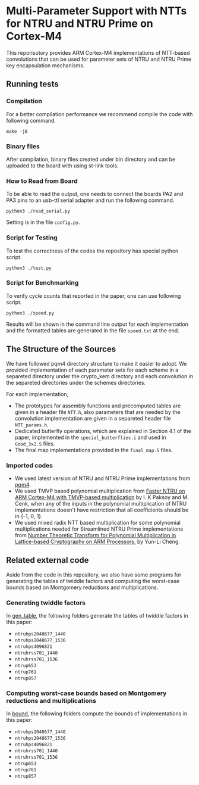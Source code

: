 #  Multi-Parameter Support with NTTs for NTRU and NTRU Prime on Cortex-M4

This reporisotory provides ARM Cortex-M4 implementations of NTT-based convolutions
that can be used for parameter sets of NTRU and NTRU Prime key encapsulation mechanisms.

## Running tests

### Compilation

For a better compilation performance we recommend compile the code with following command.

```
make -j8
```
### Binary files
After compilation, binary files created under bin directory and can be uploaded to the board with using st-link tools.

### How to Read from Board
To be able to read the output, one needs to connect the boards PA2 and PA3 pins to an usb-ttl serial adapter and run the following command.
```
python3 ./read_serial.py
```

Setting is in the file `config.py`.

### Script for Testing
To test the correctness of the codes the repository has special python script.

```
python3 ./test.py
```

### Script for Benchmarking
To verify cycle counts that reported in the paper, one can use following script.

```
python3 ./speed.py
```

Results will be shown in the command line output for each implementation and the formatted tables are generated in the file `speed.txt` at the end.

## The Structure of the Sources

We have followed pqm4 directory structure to make it easier to adopt. We provided implementation of each parameter sets for each scheme in a separeted directory under the crypto\_kem directory and each convolution in the separeted directories under the schemes directories.

For each implementation, 
 - The prototypes for assembly functions and precomputed tables are given in a header file `NTT.h`, also parameters that are needed by the convolution implementation are given in a separeted header file `NTT_params.h`. 
 - Dedicated butterfly operations, which are explained in Section 4.1 of the paper, implemented in the `special_butterflies.i` and used in `Good_3x2.S` files. 
 - The final map implementations provided in the `final_map.S` files.

### Imported codes

- We used latest version of NTRU and NTRU Prime implementations from [pqm4](https://github.com/mupq/pqm4).
- We used TMVP based polynomial multiplication from [Faster NTRU on ARM Cortex-M4 with TMVP-based multiplication](https://github.com/iremkp/NTRU-tmvp4-m4) by I. K Paksoy and M. Cenk, when any of the inputs in the polynomial multiplication of NTRU implementations doesn't have restriction that all coefficients should be in {-1, 0, 1}.
- We used mixed radix NTT based multiplication for some polynomial multiplications needed for Streamlined NTRU Prime implementations from [Number Theoretic Transform for Polynomial Multiplication in Lattice-based Cryptography on ARM Processors.](https://github.com/dean3154/ntrup_m4) by Yun-Li Cheng. 

## Related external code
Aside from the code in this repository, we also have some programs for generating the tables of twiddle factors and computing the worst-case bounds based on Montgomery reductions and multiplications.

### Generating twiddle factors
In [gen_table](https://github.com/vincentvbh/NTTs_with_Armv7-M_Armv7E-M_Armv8-A/tree/main/gen_table/Armv7E-M/cortex-m4),
the following folders generate the tables of twiddle factors in this paper:
- `ntruhps2048677_1440`
- `ntruhps2048677_1536`
- `ntruhps4096821`
- `ntruhrss701_1440`
- `ntruhrss701_1536`
- `ntrup653`
- `ntrup761`
- `ntrup857`

### Computing worst-case bounds based on Montgomery reductions and multiplications

In [bound](https://github.com/vincentvbh/NTTs_with_Armv7-M_Armv7E-M_Armv8-A/tree/main/bound/Armv7E-M/cortex-m4),
the following folders compute the bounds of implementations in this paper:
- `ntruhps2048677_1440`
- `ntruhps2048677_1536`
- `ntruhps4096821`
- `ntruhrss701_1440`
- `ntruhrss701_1536`
- `ntrup653`
- `ntrup761`
- `ntrup857`









